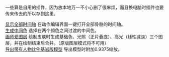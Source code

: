 一些算是自用的插件，因为放本地万一不小心删了很麻烦，而且换电脑时插件也要传来传去的所以存到这里。

[显示全部时间轴](https://tactsohg.github.io/blockbench-plugins-for-myself/show_all_timeline.js) 在动作编辑界面一键打开全部骨骼的时间轴。  
[生成中间色](https://tactsohg.github.io/blockbench-plugins-for-myself/generate_middle_color.js) 选择在两个颜色之间过渡的中间色。  
[画师爱图层](https://tactsohg.github.io/blockbench-plugins-for-myself/painter_love_layer.js) 绘制皮肤时生成基础色、光照（正片叠底）、高光（线性减淡）三个图层，并在绘制结束后合并。（原版图层模式将不可用）  
[导出带有人物比例基岩版模型](https://tactsohg.github.io/blockbench-plugins-for-myself/export_bedrock_human.js) 导出模型时附加0.9375缩放。